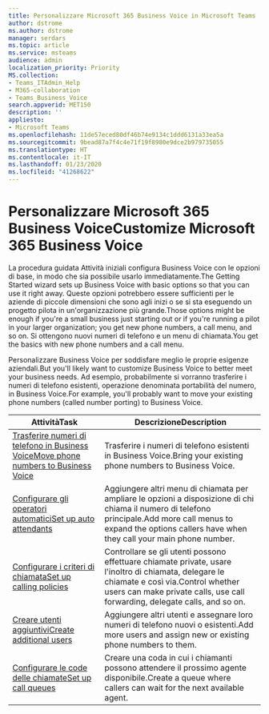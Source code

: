 ```yaml
---
title: Personalizzare Microsoft 365 Business Voice in Microsoft Teams
author: dstrome
ms.author: dstrome
manager: serdars
ms.topic: article
ms.service: msteams
audience: admin
localization_priority: Priority
MS.collection:
- Teams_ITAdmin_Help
- M365-collaboration
- Teams_Business_Voice
search.appverid: MET150
description: ''
appliesto:
- Microsoft Teams
ms.openlocfilehash: 11de57eced80df46b74e9134c1ddd6131a33ea5a
ms.sourcegitcommit: 9bead87a7f4c4e71f19f8980e9dce2b979735055
ms.translationtype: HT
ms.contentlocale: it-IT
ms.lasthandoff: 01/23/2020
ms.locfileid: "41268622"
---
```

# <a name="customize-microsoft-365-business-voice"></a><span data-ttu-id="731e7-102">Personalizzare Microsoft 365 Business Voice</span><span class="sxs-lookup"><span data-stu-id="731e7-102">Customize Microsoft 365 Business Voice</span></span>

<span data-ttu-id="731e7-103">La procedura guidata Attività iniziali configura Business Voice con le opzioni di base, in modo che sia possibile usarlo immediatamente.</span><span class="sxs-lookup"><span data-stu-id="731e7-103">The Getting Started wizard sets up Business Voice with basic options so that you can use it right away.</span></span> <span data-ttu-id="731e7-104">Queste opzioni potrebbero essere sufficienti per le aziende di piccole dimensioni che sono agli inizi o se si sta eseguendo un progetto pilota in un'organizzazione più grande.</span><span class="sxs-lookup"><span data-stu-id="731e7-104">Those options might be enough if you're a small business just starting out or if you're running a pilot in your larger organization; you get new phone numbers, a call menu, and so on.</span></span> <span data-ttu-id="731e7-105">Si ottengono nuovi numeri di telefono e un menu di chiamata.</span><span class="sxs-lookup"><span data-stu-id="731e7-105">You get the basics with new phone numbers and a call menu.</span></span> 

<span data-ttu-id="731e7-106">Personalizzare Business Voice per soddisfare meglio le proprie esigenze aziendali.</span><span class="sxs-lookup"><span data-stu-id="731e7-106">But you'll likely want to customize Business Voice to better meet your business needs.</span></span> <span data-ttu-id="731e7-107">Ad esempio, probabilmente si vorranno trasferire i numeri di telefono esistenti, operazione denominata portabilità del numero, in Business Voice.</span><span class="sxs-lookup"><span data-stu-id="731e7-107">For example, you'll probably want to move your existing phone numbers (called number porting) to Business Voice.</span></span>

| <span data-ttu-id="731e7-108">Attività</span><span class="sxs-lookup"><span data-stu-id="731e7-108">Task</span></span>                                                          | <span data-ttu-id="731e7-109">Descrizione</span><span class="sxs-lookup"><span data-stu-id="731e7-109">Description</span></span>                                                                                          |
|---------------------------------------------------------------|------------------------------------------------------------------------------------------------------|
| [<span data-ttu-id="731e7-110">Trasferire numeri di telefono in Business Voice</span><span class="sxs-lookup"><span data-stu-id="731e7-110">Move phone numbers to Business Voice</span></span>](port-phone-numbers.md) | <span data-ttu-id="731e7-111">Trasferire i numeri di telefono esistenti in Business Voice.</span><span class="sxs-lookup"><span data-stu-id="731e7-111">Bring your existing phone numbers to Business Voice.</span></span>                                                 |
| [<span data-ttu-id="731e7-112">Configurare gli operatori automatici</span><span class="sxs-lookup"><span data-stu-id="731e7-112">Set up auto attendants</span></span>](set-up-auto-attendants.md)           | <span data-ttu-id="731e7-113">Aggiungere altri menu di chiamata per ampliare le opzioni a disposizione di chi chiama il numero di telefono principale.</span><span class="sxs-lookup"><span data-stu-id="731e7-113">Add more call menus to expand the options callers have when they call your main phone number.</span></span>        |
| [<span data-ttu-id="731e7-114">Configurare i criteri di chiamata</span><span class="sxs-lookup"><span data-stu-id="731e7-114">Set up calling policies</span></span>](set-up-policies.md)                 | <span data-ttu-id="731e7-115">Controllare se gli utenti possono effettuare chiamate private, usare l'inoltro di chiamata, delegare le chiamate e così via.</span><span class="sxs-lookup"><span data-stu-id="731e7-115">Control whether users can make private calls, use call forwarding, delegate calls, and so on.</span></span>        |
| [<span data-ttu-id="731e7-116">Creare utenti aggiuntivi</span><span class="sxs-lookup"><span data-stu-id="731e7-116">Create additional users</span></span>](create-users.md)                    | <span data-ttu-id="731e7-117">Aggiungere altri utenti e assegnare loro numeri di telefono nuovi o esistenti.</span><span class="sxs-lookup"><span data-stu-id="731e7-117">Add more users and assign new or existing phone numbers to them.</span></span>                                     |
| [<span data-ttu-id="731e7-118">Configurare le code delle chiamate</span><span class="sxs-lookup"><span data-stu-id="731e7-118">Set up call queues</span></span>](set-up-call-queues.md)                   | <span data-ttu-id="731e7-119">Creare una coda in cui i chiamanti possono attendere il prossimo agente disponibile.</span><span class="sxs-lookup"><span data-stu-id="731e7-119">Create a queue where callers can wait for the next available agent.</span></span>                                  |
